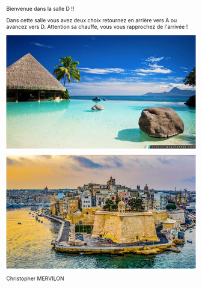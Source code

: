 Bienvenue dans la salle D !!

Dans cette salle vous avez deux choix retournez en arrière vers A ou avancez vers D. Attention sa chauffe, vous vous rapprochez de l'arrivée !

[![image G](../images/maldives.jpg)](https://github.com/ssagnane1/tp2-labyrinthe/blob/main/jeu-heros-sdc/G.md)

[![image A](../images/malte.jpg)](https://github.com/ssagnane1/tp2-labyrinthe/blob/main/jeu-heros-sdc/A.md)

Christopher MERVILON
